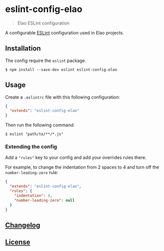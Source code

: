 # eslint-config-elao

> Elao ESLint configuration

A configurable [ESLint](http://eslint.org/) configuration used in Elao projects.

## Installation

The config require the `eslint` package.

```console
$ npm install --save-dev eslint eslint-config-elao
```

## Usage

Create a `.eslintrc` file with this following configuration:

```json
{
  "extends": "eslint-config-elao"
}
```

Then run the following command:
```console
$ eslint "path/to/**/*.js"
```

### Extending the config

Add a `"rules"` key to your config and add your overrides rules there.

For example, to change the indentation from 2 spaces to 4 and turn off the `number-leading-zero` rule:

```json
{
  "extends": "eslint-config-elao",
  "rules": {
    "indentation": 4,
    "number-leading-zero": null
  }
}
```

## [Changelog](CHANGELOG.md)

## [License](LICENSE)
